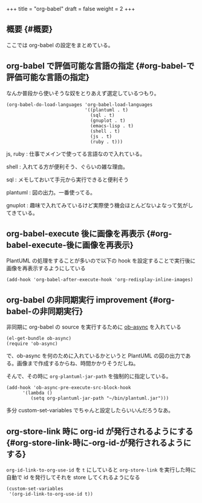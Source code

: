 +++
title = "org-babel"
draft = false
weight = 2
+++

## 概要 {#概要}

ここでは org-babel の設定をまとめている。


## org-babel で評価可能な言語の指定 {#org-babel-で評価可能な言語の指定}

なんか普段から使いそうな奴をとりあえず選定しているつもり。

```emacs-lisp
(org-babel-do-load-languages 'org-babel-load-languages
                             '((plantuml . t)
                               (sql . t)
                               (gnuplot . t)
                               (emacs-lisp . t)
                               (shell . t)
                               (js . t)
                               (ruby . t)))
```

js, ruby
: 仕事でメインで使ってる言語なので入れている。

shell
: 入れてる方が便利そう、ぐらいの雑な理由。

sql
: メモしておいて手元から実行できると便利そう

plantuml
: 図の出力。一番使ってる。

gnuplot
: 趣味で入れてみているけど実際使う機会ほとんどないよなって気がしてきている。


## org-babel-execute 後に画像を再表示 {#org-babel-execute-後に画像を再表示}

PlantUML の処理をすることが多いので以下の hook を設定することで実行後に画像を再表示するようにしている

```emacs-lisp
(add-hook 'org-babel-after-execute-hook 'org-redisplay-inline-images)
```


## org-babel の非同期実行 <span class="tag"><span class="improvement">improvement</span></span> {#org-babel-の非同期実行}

非同期に org-babel の source を実行するために
[ob-async](https://github.com/astahlman/ob-async) を入れている

```emacs-lisp
(el-get-bundle ob-async)
(require 'ob-async)
```

で、ob-async を何のために入れているかというと PlantUML の図の出力である。画像まで作成するからね、時間かかりそうだしね。

そんで、その時に `org-plantuml-jar-path` を強制的に指定している。

```emacs-lisp
(add-hook 'ob-async-pre-execute-src-block-hook
      '(lambda ()
         (setq org-plantuml-jar-path "~/bin/plantuml.jar")))
```

多分 custom-set-variables でちゃんと設定したらいいんだろうなあ。


## org-store-link 時に org-id が発行されるようにする {#org-store-link-時に-org-id-が発行されるようにする}

`org-id-link-to-org-use-id` を `t` にしていると
`org-store-link` を実行した時に自動で id を発行してそれを store してくれるようになる

```emacs-lisp
(custom-set-variables
 '(org-id-link-to-org-use-id t))
```
